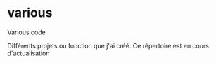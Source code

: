 # various
Various code

Différents projets ou fonction que j'ai créé.
Ce répertoire est en cours d'actualisation
